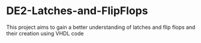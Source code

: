 # DE2-Latches-and-FlipFlops
This project aims to gain a better understanding of latches and flip flops and their creation using VHDL code
